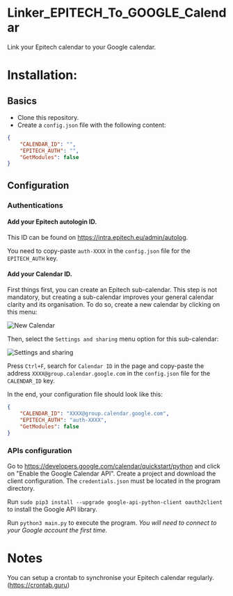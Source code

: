 # Linker_EPITECH_To_GOOGLE_Calendar
Link your Epitech calendar to your Google calendar.

# Installation:

## Basics
- Clone this repository.
- Create a `config.json` file with the following content:

```json
{
    "CALENDAR_ID": "",
    "EPITECH_AUTH": "",
    "GetModules": false
}
```

## Configuration
### Authentications
#### Add your Epitech autologin ID.

This ID can be found on https://intra.epitech.eu/admin/autolog.

You need to copy-paste `auth-XXXX` in the `config.json` file for the `EPITECH_AUTH` key.

#### Add your Calendar ID.

First things first, you can create an Epitech sub-calendar. This step is not mandatory, but creating a sub-calendar improves your general calendar clarity and its organisation.
To do so, create a new calendar by clicking on this menu:

![New Calendar](https://i.imgur.com/THXXkR0.png)

Then, select the `Settings and sharing` menu option for this sub-calendar:

![Settings and sharing](https://i.imgur.com/mvFQdWB.jpg)

Press `Ctrl+F`, search for `Calendar ID` in the page and copy-paste the address `XXXX@group.calendar.google.com` in the `config.json` file for the `CALENDAR_ID` key.


In the end, your configuration file should look like this:
```json
{
    "CALENDAR_ID": "XXXX@group.calendar.google.com",
    "EPITECH_AUTH": "auth-XXXX",
    "GetModules": false
}
```

### APIs configuration

Go to https://developers.google.com/calendar/quickstart/python and click on "Enable the Google Calendar API". Create a project and download the client configuration. The `credentials.json` must be located in the program directory.

Run `sudo pip3 install --upgrade google-api-python-client oauth2client` to install the Google API library.

Run `python3 main.py` to execute the program. *You will need to connect to your Google account the first time.*

# Notes
You can setup a crontab to synchronise your Epitech calendar regularly. (https://crontab.guru)
